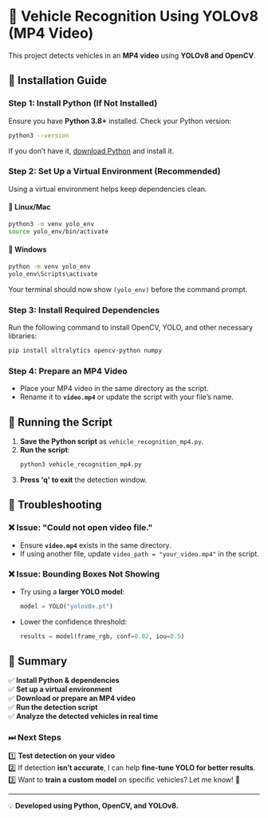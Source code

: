 # 🚀 Vehicle Recognition Using YOLOv8 (MP4 Video)

This project detects vehicles in an **MP4 video** using **YOLOv8 and OpenCV**.

## 📌 Installation Guide

### **Step 1: Install Python (If Not Installed)**
Ensure you have **Python 3.8+** installed. Check your Python version:

```bash
python3 --version
```

If you don’t have it, [download Python](https://www.python.org/downloads/) and install it.

### **Step 2: Set Up a Virtual Environment (Recommended)**
Using a virtual environment helps keep dependencies clean.

#### 🔹 **Linux/Mac**
```bash
python3 -m venv yolo_env
source yolo_env/bin/activate
```

#### 🔹 **Windows**
```bash
python -m venv yolo_env
yolo_env\Scripts\activate
```

Your terminal should now show `(yolo_env)` before the command prompt.

### **Step 3: Install Required Dependencies**
Run the following command to install OpenCV, YOLO, and other necessary libraries:

```bash
pip install ultralytics opencv-python numpy
```

### **Step 4: Prepare an MP4 Video**
- Place your MP4 video in the same directory as the script.
- Rename it to **`video.mp4`** or update the script with your file’s name.

## 📌 Running the Script

1. **Save the Python script** as `vehicle_recognition_mp4.py`.
2. **Run the script**:
   ```bash
   python3 vehicle_recognition_mp4.py
   ```
3. **Press 'q' to exit** the detection window.

## 📌 Troubleshooting

### ❌ **Issue: "Could not open video file."**
- Ensure **`video.mp4`** exists in the same directory.
- If using another file, update `video_path = "your_video.mp4"` in the script.

### ❌ **Issue: Bounding Boxes Not Showing**
- Try using a **larger YOLO model**:
  ```python
  model = YOLO("yolov8x.pt")
  ```
- Lower the confidence threshold:
  ```python
  results = model(frame_rgb, conf=0.02, iou=0.5)
  ```

## 🎯 Summary
✅ **Install Python & dependencies**  
✅ **Set up a virtual environment**  
✅ **Download or prepare an MP4 video**  
✅ **Run the detection script**  
✅ **Analyze the detected vehicles in real time**  

### ⏭ Next Steps
1️⃣ **Test detection on your video**  
2️⃣ If detection **isn’t accurate**, I can help **fine-tune YOLO for better results**.  
3️⃣ Want to **train a custom model** on specific vehicles? Let me know! 🚀  

---

💡 **Developed using Python, OpenCV, and YOLOv8.**
